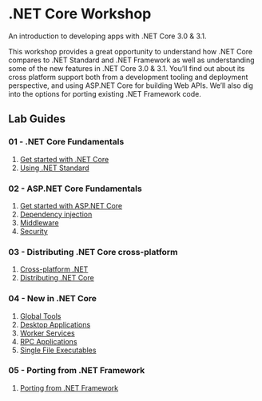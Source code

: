 # .NET Core Workshop

An introduction to developing apps with .NET Core 3.0 & 3.1.

This workshop provides a great opportunity to understand how .NET Core compares to .NET Standard and .NET Framework as well as understanding some of the new features in .NET Core 3.0 & 3.1. You’ll find out about its cross platform support both from a development tooling and deployment perspective, and using ASP.NET Core for building Web APIs. We’ll also dig into the options for porting existing .NET Framework code.

## Lab Guides

### **01 -** .NET Core Fundamentals

1. [Get started with .NET Core](./labs/01-net-core-fundamentals/01-get-started-with-net-core.md)
2. [Using .NET Standard](./labs/01-net-core-fundamentals/02-using-net-standard.md)

### **02 -** ASP.NET Core Fundamentals

1. [Get started with ASP.NET Core](./labs/02-asp-net-core-fundamentals/01-get-started-with-asp-net-core.md)
2. [Dependency injection](./labs/02-asp-net-core-fundamentals/02-dependency-injection.md)
3. [Middleware](./labs/02-asp-net-core-fundamentals/03-middleware.md)
4. [Security](./labs/02-asp-net-core-fundamentals/04-security.md)

### **03 -** Distributing .NET Core cross-platform

1. [Cross-platform .NET](./labs/03-distributing-net-core-cross-platform/01-cross-platform-net.md)
2. [Distributing .NET Core](./labs/03-distributing-net-core-cross-platform/02-distributing-net-core.md)

### **04 -** New in .NET Core

1. [Global Tools](./labs/04-new-in-net-core/01-global-tools.md)
2. [Desktop Applications](./labs/04-new-in-net-core/02-desktop-applications.md)
3. [Worker Services](./labs/04-new-in-net-core/03-worker-services.md)
4. [RPC Applications](./labs/04-new-in-net-core/04-rpc-applications.md)
5. [Single File Executables](./labs/04-new-in-net-core/05-single-file-executable.md)

### **05 -** Porting from .NET Framework

1. [Porting from .NET Framework](./labs/05-porting-from-net-framework/01-porting-from-net-framework.md)
